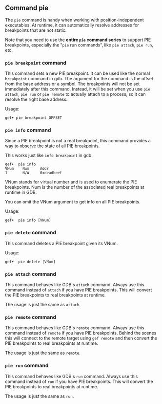 ## Command pie ##

The `pie` command is handy when working with position-independent executables.
At runtime, it can automatically resolve addresses for breakpoints that are not
static.

Note that you need to use the **entire `pie` command series** to support PIE
breakpoints, especially the "`pie` run commands", like `pie attach`, `pie run`,
etc.

### `pie breakpoint` command ###

This command sets a new PIE breakpoint. It can be used like the normal
`breakpoint` command in gdb. The argument for the command is the offset from
the base address or a symbol. The breakpoints will not be set immediately after
this command. Instead, it will be set when you use `pie attach`, `pie run` or
`pie remote` to actually attach to a process, so it can resolve the right base
address.

Usage:

```
gef➤ pie breakpoint OFFSET
```

### `pie info` command ###

Since a PIE breakpoint is not a real breakpoint, this command provides a way to
observe the state of all PIE breakpoints.

This works just like `info breakpoint` in gdb.

```
gef➤  pie info
VNum    Num     Addr
1       N/A     0xdeadbeef
```

VNum stands for virtual number and is used to enumerate the PIE breakpoints.
Num is the number of the associated real breakpoints at runtime in GDB.

You can omit the VNum argument to get info on all PIE breakpoints.

Usage:

```
gef➤  pie info [VNum]

```

### `pie delete` command ###

This command deletes a PIE breakpoint given its VNum.

Usage:

```
gef➤  pie delete [VNum]
```

### `pie attach` command ###

This command behaves like GDB's `attach` command. Always use this command
instead of `attach` if you have PIE breakpoints. This will convert the PIE
breakpoints to real breakpoints at runtime.

The usage is just the same as `attach`.

### `pie remote` command ###

This command behaves like GDB's `remote` command. Always use this command
instead of `remote` if you have PIE breakpoints. Behind the scenes this will
connect to the remote target using `gef remote` and then convert the PIE
breakpoints to real breakpoints at runtime.

The usage is just the same as `remote`.

### `pie run` command ###

This command behaves like GDB's `run` command. Always use this command instead
of `run` if you have PIE breakpoints. This will convert the PIE breakpoints to
real breakpoints at runtime.

The usage is just the same as `run`.
